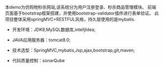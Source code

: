本demo为仿购物秒杀网站,该系统分为用户注册登录、秒杀商品管理模块。 前端页面基于bootstrap框架搭建，并使用bootstrap-validator插件进行表单验证。
此项目整体采用springMVC+RESTFUL风格，持久层使用的是mybatis.

- 开发环境：JDK8,MySQL数据库,intelljIdea;

- JAVA应用服务器：tomcat8.0;

- 技术选型：SpringMVC,mybatis,Jsp,ajax,bootstrap,git,maven;

- 代码质量控制：sonarQube
